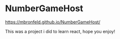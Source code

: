 # NumberGameHost
https://mbronfeld.github.io/NumberGameHost/


This was a project i did to learn react, hope you enjoy!
